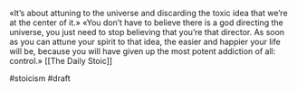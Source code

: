 «It’s about attuning to the universe and discarding the toxic idea that we’re at the center of it.»
«You don’t have to believe there is a god directing the universe, you just need to stop believing that you’re that director. As soon as you can attune your spirit to that idea, the easier and happier your life will be, because you will have given up the most potent addiction of all: control.»
[[The Daily Stoic]]

#stoicism 
#draft